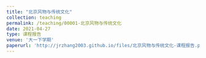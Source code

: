 ```yaml
---
title: "北京风物与传统文化"
collection: teaching
permalink: /teaching/00001-北京风物与传统文化
date: 2021-04-27
type: 课程报告
venue: '大一下学期'
paperurl: 'http://jrzhang2003.github.io/files/北京风物与传统文化-课程报告.pdf'
---
```

